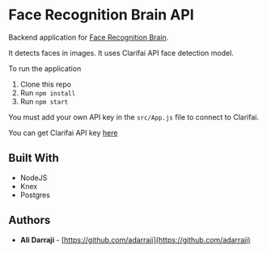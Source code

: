 # Face Recognition Brain API

Backend application for [Face Recognition Brain](https://github.com/adarraji/face-recognition-brain).

It detects faces in images. It uses Clarifai API face detection model.


To run the application

1. Clone this repo
2. Run `npm install`
3. Run `npm start`

You must add your own API key in the `src/App.js` file to connect to Clarifai.

You can get Clarifai API key [here](https://www.clarifai.com/)


## Built With

* NodeJS 
* Knex
* Postgres

## Authors

- **Ali Darraji** - [https://github.com/adarraji](https://github.com/adarraji)